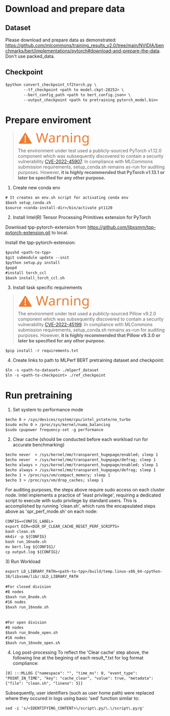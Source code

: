 # Download and prepare data

## Dataset

Please download and prepare data as demonstrated: https://github.com/mlcommons/training_results_v2.0/tree/main/NVIDIA/benchmarks/bert/implementations/pytorch#download-and-prepare-the-data. Don't use packed_data.

## Checkpoint
```
$python convert_checkpoint_tf2torch.py \
        --tf_checkpoint <path to model.ckpt-28252> \
        --bert_config_path <path to bert_config.json> \
        --output_checkpoint <path to pretraining pytorch_model.bin>
```

# Prepare enviroment

><picture><img alt="Warning" src="warning.svg"></picture><br>
>The environment under test used a publicly-sourced PyTorch v1.12.0 component which was subsequently discovered to contain a security vulnerability [CVE-2022-45907](https://nvd.nist.gov/vuln/detail/CVE-2022-45907). In compliance with MLCommons submission requirements, setup_conda.sh remains as-run for auditing purposes. However, **it is highly recommended that PyTorch v1.13.1 or later be specified for any other purpose.**

1) Create new conda env 
```
# It creates an env.sh script for activating conda env
$bash setup_conda.sh
$source <conda-install-dir>/bin/activate pt1120
```


2) Install Intel(R) Tensor Processing Primitives extension for PyTorch

Download tpp-pytorch-extension from https://github.com/libxsmm/tpp-pytorch-extension.git to local.  

Install the tpp-pytorch-extension:
```
$pushd <path-to-tpp>
$git submodule update --init
$python setup.py install
$popd
#install torch_ccl
$bash install_torch_ccl.sh
```

3) Install task specific requirements
><picture><img alt="Warning" src="warning.svg"></picture><br>
>The environment under test used a publicly-sourced Pillow v9.2.0 component which was subsequently discovered to contain a security vulnerability [CVE-2022-45199](https://nvd.nist.gov/vuln/detail/CVE-2022-45199). In compliance with MLCommons submission requirements, setup_conda.sh remains as-run for auditing purposes. However, **it is highly recommended that Pillow v9.3.0 or later be specified for any other purpose.**

```
$pip install -r requirements.txt
```

4) Create links to path to MLPerf BERT pretraining dataset and checkpoint:
```
$ln -s <path-to-dataset> ./mlperf_dataset
$ln -s <path-to-checkpoint> ./ref_checkpoint
```

# Run pretraining

1) Set system to performance mode
```
$echo 0 > /sys/devices/system/cpu/intel_pstate/no_turbo
$sudo echo 0 > /proc/sys/kernel/numa_balancing
$sudo cpupower frequency-set -g performance
```

2) Clear cache (should be conducted before each workload run for accurate benchmarking)
```
$echo never  > /sys/kernel/mm/transparent_hugepage/enabled; sleep 1
$echo never  > /sys/kernel/mm/transparent_hugepage/defrag; sleep 1
$echo always > /sys/kernel/mm/transparent_hugepage/enabled; sleep 1
$echo always > /sys/kernel/mm/transparent_hugepage/defrag; sleep 1
$echo 1 > /proc/sys/vm/compact_memory; sleep 1
$echo 3 > /proc/sys/vm/drop_caches; sleep 1
```
For auditing purposes, the steps above require sudo access on each cluster node. Intel implements a practice of 'least privilege', requiring a dedicated script to execute with sudo privilege by standard users. This is accomplished by running 'clean.sh', which runs the encapsulated steps above as 'spr_perf_mode.sh' on each node:
```
CONFIG=<CONFIG_LABEL>
export DIR=<DIR_OF_CLEAR_CACHE_RESET_PERF_SCRIPTS>
bash clean.sh
mkdir -p ${CONFIG}
bash run_16node.sh
mv bert.log ${CONFIG}/
cp output.log ${CONFIG}/
```

3) Run Workload 
```
export LD_LIBRARY_PATH=<path-to-tpp>/build/temp.linux-x86_64-cpython-38/libxsmm/lib/:$LD_LIBRARY_PATH

#For closed division
#8 nodes
$bash run_8node.sh
#16 nodes
$bash run_16node.sh


#For open division
#8 nodes
$bash run_8node_open.sh
#16 nodes
$bash run_16node_open.sh
```

4) Log post-processing
To reflect the 'Clear cache' step above, the following line at the begining of each result_*.txt for log format compliance:
``` 
[0] :::MLLOG {"namespace": "", "time_ms": 0, "event_type": "POINT_IN_TIME", "key": "cache_clear", "value": true, "metadata": {"file": "clean.sh", "lineno": 5}}
```
Subsequently, user identifiers (such as user home path) were replaced where they occured in logs using basic 'sed' function similar to:
```
sed -i 's/<IDENTIFYING_CONTENT>\/script\.py/\.\/script\.py/g'
```

